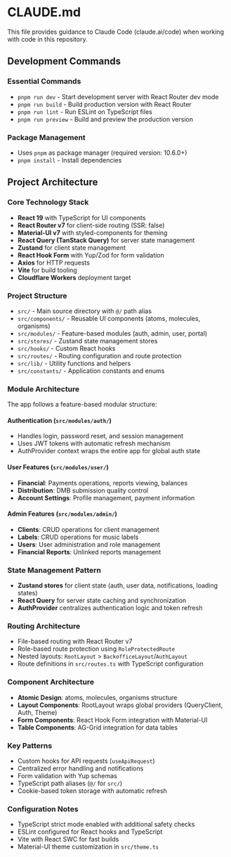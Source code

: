# CLAUDE.md

This file provides guidance to Claude Code (claude.ai/code) when working with code in this repository.

## Development Commands

### Essential Commands
- `pnpm run dev` - Start development server with React Router dev mode
- `pnpm run build` - Build production version with React Router
- `pnpm run lint` - Run ESLint on TypeScript files
- `pnpm run preview` - Build and preview the production version

### Package Management
- Uses `pnpm` as package manager (required version: 10.6.0+)
- `pnpm install` - Install dependencies

## Project Architecture

### Core Technology Stack
- **React 19** with TypeScript for UI components
- **React Router v7** for client-side routing (SSR: false)
- **Material-UI v7** with styled-components for theming
- **React Query (TanStack Query)** for server state management
- **Zustand** for client state management
- **React Hook Form** with Yup/Zod for form validation
- **Axios** for HTTP requests
- **Vite** for build tooling
- **Cloudflare Workers** deployment target

### Project Structure
- `src/` - Main source directory with `@/` path alias
- `src/components/` - Reusable UI components (atoms, molecules, organisms)
- `src/modules/` - Feature-based modules (auth, admin, user, portal)
- `src/stores/` - Zustand state management stores
- `src/hooks/` - Custom React hooks
- `src/routes/` - Routing configuration and route protection
- `src/lib/` - Utility functions and helpers
- `src/constants/` - Application constants and enums

### Module Architecture
The app follows a feature-based modular structure:

#### Authentication (`src/modules/auth/`)
- Handles login, password reset, and session management
- Uses JWT tokens with automatic refresh mechanism
- AuthProvider context wraps the entire app for global auth state

#### User Features (`src/modules/user/`)
- **Financial**: Payments operations, reports viewing, balances
- **Distribution**: DMB submission quality control
- **Account Settings**: Profile management, payment information

#### Admin Features (`src/modules/admin/`)
- **Clients**: CRUD operations for client management
- **Labels**: CRUD operations for music labels
- **Users**: User administration and role management
- **Financial Reports**: Unlinked reports management

### State Management Pattern
- **Zustand stores** for client state (auth, user data, notifications, loading states)
- **React Query** for server state caching and synchronization
- **AuthProvider** centralizes authentication logic and token refresh

### Routing Architecture
- File-based routing with React Router v7
- Role-based route protection using `RoleProtectedRoute`
- Nested layouts: `RootLayout` > `BackofficeLayout`/`AuthLayout`
- Route definitions in `src/routes.ts` with TypeScript configuration

### Component Architecture
- **Atomic Design**: atoms, molecules, organisms structure
- **Layout Components**: RootLayout wraps global providers (QueryClient, Auth, Theme)
- **Form Components**: React Hook Form integration with Material-UI
- **Table Components**: AG-Grid integration for data tables

### Key Patterns
- Custom hooks for API requests (`useApiRequest`)
- Centralized error handling and notifications
- Form validation with Yup schemas
- TypeScript path aliases (`@/` for `src/`)
- Cookie-based token storage with automatic refresh

### Configuration Notes
- TypeScript strict mode enabled with additional safety checks
- ESLint configured for React hooks and TypeScript
- Vite with React SWC for fast builds
- Material-UI theme customization in `src/theme.ts`